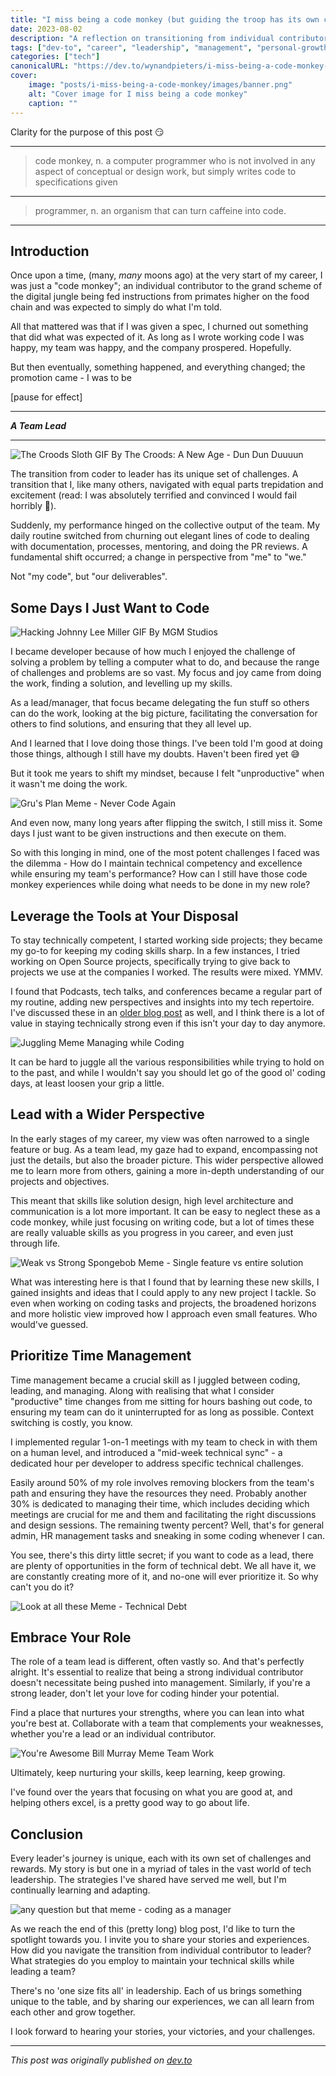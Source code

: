 ```yaml
---
title: "I miss being a code monkey (but guiding the troop has its own charm)"
date: 2023-08-02
description: "A reflection on transitioning from individual contributor to team lead, and finding balance between coding and leadership"
tags: ["dev-to", "career", "leadership", "management", "personal-growth"]
categories: ["tech"]
canonicalURL: "https://dev.to/wynandpieters/i-miss-being-a-code-monkey-but-guiding-the-troop-has-its-own-charm-226k"
cover:
    image: "posts/i-miss-being-a-code-monkey/images/banner.png"
    alt: "Cover image for I miss being a code monkey"
    caption: ""
---
```


Clarity for the purpose of this post 😏

---

> code monkey, n. a computer programmer who is not involved in any aspect of conceptual or design work, but simply writes code to specifications given

---

> programmer, n. an organism that can turn caffeine into code.

---

## Introduction

Once upon a time, (many, *many* moons ago) at the very start of my career, I was just a "code monkey"; an individual contributor to the grand scheme of the digital jungle being fed instructions from primates higher on the food chain and was expected to simply do what I'm told. 

All that mattered was that if I was given a spec, I churned out something that did what was expected of it. As long as I wrote working code I was happy, my team was happy, and the company prospered. Hopefully.

But then eventually, something happened, and everything changed; the promotion came - I was to be 

[pause for effect]

---

**_A Team Lead_**

---

![The Croods Sloth GIF By The Croods: A New Age - Dun Dun Duuuun](images/croods-sloth.gif)

The transition from coder to leader has its unique set of challenges. A transition that I, like many others, navigated with equal parts trepidation and excitement (read: I was absolutely terrified and convinced I would fail horribly 😬). 

Suddenly, my performance hinged on the collective output of the team. My daily routine switched from churning out elegant lines of code to dealing with documentation, processes, mentoring, and doing the PR reviews. A fundamental shift occurred; a change in perspective from "me" to "we." 

Not "my code", but "our deliverables".

## Some Days I Just Want to Code

![Hacking Johnny Lee Miller GIF By MGM Studios](images/hacking.gif)

I became developer because of how much I enjoyed the challenge of solving a problem by telling a computer what to do, and because the range of challenges and problems are so vast. My focus and joy came from doing the work, finding a solution, and levelling up my skills.

As a lead/manager, that focus became delegating the fun stuff so others can do the work, looking at the big picture, facilitating the conversation for others to find solutions, and ensuring that they all level up.

And I learned that I love doing those things. I've been told I'm good at doing those things, although I still have my doubts. Haven't been fired yet 😅

But it took me years to shift my mindset, because I felt "unproductive" when it wasn't me doing the work. 

![Gru's Plan Meme - Never Code Again](images/gru-plan.jpeg)

And even now, many long years after flipping the switch, I still miss it. Some days I just want to be given instructions and then execute on them.

So with this longing in mind, one of the most potent challenges I faced was the dilemma - How do I maintain technical competency and excellence while ensuring my team's performance? How can I still have those code monkey experiences while doing what needs to be done in my new role?

## Leverage the Tools at Your Disposal 

To stay technically competent, I started working side projects; they became my go-to for keeping my coding skills sharp. In a few instances, I tried working on Open Source projects, specifically trying to give back to projects we use at the companies I worked. The results were mixed. YMMV.

I found that Podcasts, tech talks, and conferences became a regular part of my routine, adding new perspectives and insights into my tech repertoire. I've discussed these in an [older blog post](/posts/biggest-impacts-on-my-career) as well, and I think there is a lot of value in staying technically strong even if this isn't your day to day anymore.

![Juggling Meme Managing while Coding](images/juggling.jpeg)

It can be hard to juggle all the various responsibilities while trying to hold on to the past, and while I wouldn't say you should let go of the good ol' coding days, at least loosen your grip a little.

## Lead with a Wider Perspective

In the early stages of my career, my view was often narrowed to a single feature or bug. As a team lead, my gaze had to expand, encompassing not just the details, but also the broader picture. This wider perspective allowed me to learn more from others, gaining a more in-depth understanding of our projects and objectives. 

This meant that skills like solution design, high level architecture and communication is a lot more important. It can be easy to neglect these as a code monkey, while just focusing on writing code, but a lot of times these are really valuable skills as you progress in you career, and even just through life.

![Weak vs Strong Spongebob Meme - Single feature vs entire solution](images/spongebob.jpeg)

What was interesting here is that I found that by learning these new skills, I gained insights and ideas that I could apply to any new project I tackle. So even when working on coding tasks and projects, the broadened horizons and more holistic view improved how I approach even small features. Who would've guessed.

## Prioritize Time Management

Time management became a crucial skill as I juggled between coding, leading, and managing. Along with realising that what I consider "productive" time changes from me sitting for hours bashing out code, to ensuring my team can do it uninterrupted for as long as possible. Context switching is costly, you know.

I implemented regular 1-on-1 meetings with my team to check in with them on a human level, and introduced a "mid-week technical sync" - a dedicated hour per developer to address specific technical challenges. 

Easily around 50% of my role involves removing blockers from the team's path and ensuring they have the resources they need. Probably another 30% is dedicated to managing their time, which includes deciding which meetings are crucial for me and them and facilitating the right discussions and design sessions. The remaining twenty percent? Well, that's for general admin, HR management tasks and sneaking in some coding whenever I can.

You see, there's this dirty little secret; if you want to code as a lead, there are plenty of opportunities in the form of technical debt. We all have it, we are constantly creating more of it, and no-one will ever prioritize it. So why can't you do it?

![Look at all these Meme - Technical Debt](images/technical-debt.jpeg)

## Embrace Your Role

The role of a team lead is different, often vastly so. And that's perfectly alright. It's essential to realize that being a strong individual contributor doesn't necessitate being pushed into management. Similarly, if you're a strong leader, don't let your love for coding hinder your potential. 

Find a place that nurtures your strengths, where you can lean into what you're best at. Collaborate with a team that complements your weaknesses, whether you're a lead or an individual contributor. 

![You're Awesome Bill Murray Meme Team Work](images/bill-murray.jpeg)

Ultimately, keep nurturing your skills, keep learning, keep growing. 

I've found over the years that focusing on what you are good at, and helping others excel, is a pretty good way to go about life.

## Conclusion

Every leader's journey is unique, each with its own set of challenges and rewards. My story is but one in a myriad of tales in the vast world of tech leadership. The strategies I've shared have served me well, but I'm continually learning and adapting. 

![any question but that meme - coding as a manager](images/any-question.jpeg)

As we reach the end of this (pretty long) blog post, I'd like to turn the spotlight towards you. I invite you to share your stories and experiences. How did you navigate the transition from individual contributor to leader? What strategies do you employ to maintain your technical skills while leading a team? 

There's no 'one size fits all' in leadership. Each of us brings something unique to the table, and by sharing our experiences, we can all learn from each other and grow together. 

I look forward to hearing your stories, your victories, and your challenges.

---
*This post was originally published on [dev.to](https://dev.to/wynandpieters/i-miss-being-a-code-monkey-but-guiding-the-troop-has-its-own-charm-226k)* 